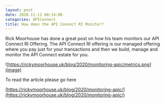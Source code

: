 ```yaml
---
layout: post
date: 2020-11-11 00:14:00
categories: APIConnect
title: How does the API Connect RI Monitor?
---
```


Rick Moorhouse has done a great post on how his team monitors our API Connect RI Offering. The API Connect RI offering is our managed offering where you pay just for your transactions and then we build, manage and monitor the API Connect estate for you.

![https://rickymoorhouse.uk/blog/2020/monitoring-apic/metrics.png](image)

<!--more-->

To read the article please go here

[https://rickymoorhouse.uk/blog/2020/monitoring-apic/](https://rickymoorhouse.uk/blog/2020/monitoring-apic/)

